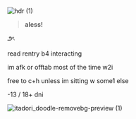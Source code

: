 ![hdr (1)](https://github.com/vampbite/vampbite/assets/145265219/a5f94064-5c20-4401-b718-8232b913acce)

> **aless!**

౨ৎ

read rentry b4 interacting

im afk or offtab most of the time w2i

free to c+h unless im sitting w some1 else

-13 / 18+ dni



![itadori_doodle-removebg-preview (1)](https://github.com/vampbite/vampbite/assets/145265219/e8849d64-962c-4625-bc3d-6c663acd3fe2)
